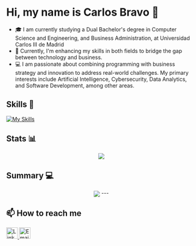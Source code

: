 # Hi, my name is Carlos Bravo 👋
- 🎓 I am currently studying a Dual Bachelor's degree in Computer Science and Engineering, and Business Administration, at Universidad Carlos III de Madrid
- 🌱 Currently, I'm enhancing my skills in both fields to bridge the gap between technology and business.
- 💻 I am passionate about combining programming with business strategy and innovation to address real-world challenges. My primary interests include Artificial Intelligence, Cybersecurity, Data Analytics, and Software Development, among other areas.
<!--
## 💻 Languages I Use

- ![C](https://img.shields.io/badge/-C-A8B9CC?style=flat-square&logo=c&logoColor=white)
- ![C++](https://img.shields.io/badge/-C++-00599C?style=flat-square&logo=c%2B%2B&logoColor=white)
- ![Python](https://img.shields.io/badge/-Python-3776AB?style=flat-square&logo=python&logoColor=white)
- ![HTML5](https://img.shields.io/badge/-HTML5-E34F26?style=flat-square&logo=html5&logoColor=white)
- ![CSS3](https://img.shields.io/badge/-CSS3-1572B6?style=flat-square&logo=css3&logoColor=white)
- ![SQL](https://img.shields.io/badge/-SQL-4479A1?style=flat-square&logo=postgresql&logoColor=white)
-->
## Skills 🚀
[![My Skills](https://skillicons.dev/icons?i=c,py,html,css,js,mysql,git,vim,vscode,linux&perline=5)](https://skillicons.dev)

## Stats 📊
<!-- ![Stats](http://github-profile-summary-cards.vercel.app/api/cards/stats?username=CarlosBravoGarran&theme=cobalt) -->
<p align="center">
  <img align="center" src="http://github-profile-summary-cards.vercel.app/api/cards/repos-per-language?username=CarlosBravoGarran&theme=cobalt"
</p>

## Summary 💻
<p align="center">
  <img align="center" src="https://github-profile-summary-cards.vercel.app/api/cards/profile-details?username=CarlosBravoGarran&theme=cobalt"
</p>
---

## 📫 How to reach me

<div style="display: inline-block;">
  <a href="https://www.linkedin.com/in/carlosbravogarr%C3%A1n/">
    <img src="https://skillicons.dev/icons?i=linkedin" width="30" alt="LinkedIn">
  </a>
  <a href="mailto:carlosbravogarran@gmail.com">
    <img src="https://skillicons.dev/icons?i=gmail&theme=light" width="30" alt="Email">
  </a>
</div>
